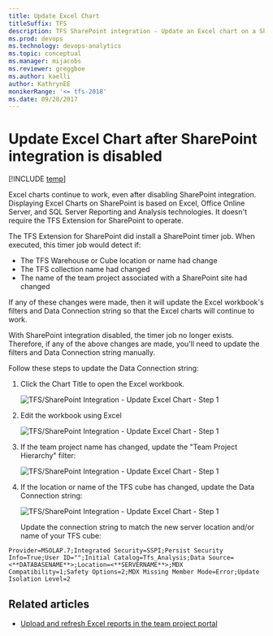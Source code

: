 ```yaml
---
title: Update Excel Chart
titleSuffix: TFS
description: TFS SharePoint integration - Update an Excel chart on a SharePoint site
ms.prod: devops
ms.technology: devops-analytics
ms.topic: conceptual
ms.manager: mijacobs
ms.reviewer: greggboe
ms.author: kaelli
author: KathrynEE
monikerRange: '<= tfs-2018'
ms.date: 09/28/2017
---
```


# Update Excel Chart after SharePoint integration is disabled

[!INCLUDE [temp](../_shared/about-sharepoint-deprecation.md)]

Excel charts continue to work, even after disabling SharePoint integration. Displaying Excel Charts on SharePoint is based on Excel, Office Online Server, and SQL Server Reporting and Analysis technologies. It doesn't require the TFS Extension for SharePoint to operate. 

The TFS Extension for SharePoint did install a SharePoint timer job. When executed, this timer job would detect if:
* The TFS Warehouse or Cube location or name had change
* The TFS collection name had changed
* The name of the team project associated with a SharePoint site had changed

If any of these changes were made, then it will update the Excel workbook's filters and Data Connection string so that the Excel charts will continue to work.

With SharePoint integration disabled, the timer job no longer exists. Therefore, if any of the above changes are made, you'll need to update the filters and Data Connection string manually.

Follow these steps to update the Data Connection string:

1.	Click the Chart Title to open the Excel workbook. 

    ![TFS/SharePoint Integration - Update Excel Chart - Step 1](./_img/update-excel-chart-step-1-click-title.png)

2.	Edit the workbook using Excel

    ![TFS/SharePoint Integration - Update Excel Chart - Step 1](./_img/update-excel-chart-step-2.png)

3.	If the team project name has changed, update the "Team Project Hierarchy" filter:

    ![TFS/SharePoint Integration - Update Excel Chart - Step 1](./_img/update-excel-chart-step-3.png)

4.	If the location or name of the TFS cube has changed, update the Data Connection string:

    ![TFS/SharePoint Integration - Update Excel Chart - Step 1](./_img/update-excel-chart-step-4.png)

    Update the connection string to match the new server location and/or name of your TFS cube:

```
Provider=MSOLAP.7;Integrated Security=SSPI;Persist Security Info=True;User ID="";Initial Catalog=Tfs_Analysis;Data Source=<**DATABASENAME**>;Location=<**SERVERNAME**>;MDX Compatibility=1;Safety Options=2;MDX Missing Member Mode=Error;Update Isolation Level=2
```

## Related articles
* [Upload and refresh Excel reports in the team project portal](../upload-refresh-excel-reports.md)

